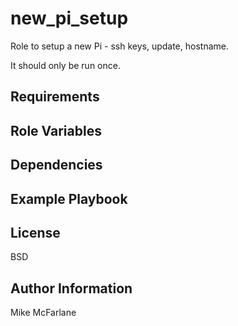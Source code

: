 new_pi_setup
=========

Role to setup a new Pi - ssh keys, update, hostname.

It should only be run once.

Requirements
------------



Role Variables
--------------



Dependencies
------------



Example Playbook
----------------


License
-------

BSD

Author Information
------------------

Mike McFarlane

